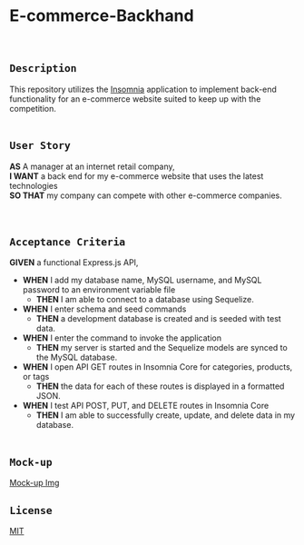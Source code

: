 # E-commerce-Backhand
</br>

## `Description`
This repository utilizes the [Insomnia](https://insomnia.rest/) application to implement back-end functionality for an e-commerce website suited to keep up with the competition. 
</br></br>

## `User Story`
**AS** A manager at an internet retail company, </br>
**I WANT** a back end for my e-commerce website that uses the latest technologies </br>
**SO THAT** my company can compete with other e-commerce companies. </br>
</br></br>

## `Acceptance Criteria`
**GIVEN** a functional Express.js API, </br>

* **WHEN** I add my database name, MySQL username, and MySQL password to an environment variable file
    - **THEN** I am able to connect to a database using Sequelize.
* **WHEN** I enter schema and seed commands
    - **THEN** a development database is created and is seeded with test data.
* **WHEN** I enter the command to invoke the application
    - **THEN** my server is started and the Sequelize models are synced to the MySQL database.
* **WHEN** I open API GET routes in Insomnia Core for categories, products, or tags
    - **THEN** the data for each of these routes is displayed in a formatted JSON.
* **WHEN** I test API POST, PUT, and DELETE routes in Insomnia Core
    - **THEN** I am able to successfully create, update, and delete data in my database.
</br></br>

## `Mock-up`
[Mock-up Img]()

## `License`
[MIT](https://github.com/MrBrandtCox/E-commerce-Backhand/blob/main/LICENSE)
